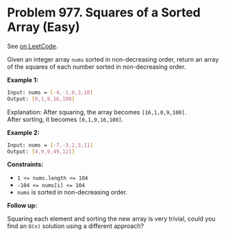 Problem 977. Squares of a Sorted Array (Easy)
=============================================

See [on LeetCode](https://leetcode.com/problems/squares-of-a-sorted-array/).

Given an integer array `nums` sorted in non-decreasing order, return an array of the squares of each number sorted in non-decreasing order.

**Example 1:**

```bash
Input: nums = [-4,-1,0,3,10]
Output: [0,1,9,16,100]
```

Explanation: After squaring, the array becomes `[16,1,0,9,100]`. \
After sorting, it becomes `[0,1,9,16,100]`.

**Example 2:**

```bash
Input: nums = [-7,-3,2,3,11]
Output: [4,9,9,49,121]
```

**Constraints:**

* `1 <= nums.length <= 104`
* `-104 <= nums[i] <= 104`
* `nums` is sorted in non-decreasing order.

**Follow up:**

Squaring each element and sorting the new array is very trivial, could you find an `O(n)` solution using a different approach?
